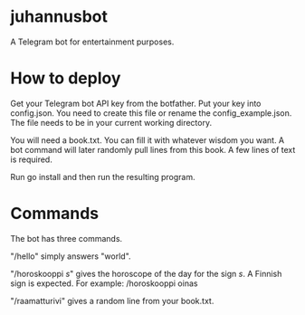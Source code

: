 # juhannusbot
A Telegram bot for entertainment purposes.

# How to deploy
Get your Telegram bot API key from the botfather. Put your key into config.json. You need to create this file or rename the config_example.json. The file needs to be in your current working directory.

You will need a book.txt. You can fill it with whatever wisdom you want. A bot command will later randomly pull lines from this book. A few lines of text is required.

Run go install and then run the resulting program.

# Commands
The bot has three commands. 

"/hello" simply answers "world". 

"/horoskooppi *s*" gives the horoscope of the day for the sign *s*. A Finnish sign is expected. For example: /horoskooppi oinas

"/raamatturivi" gives a random line from your book.txt.
